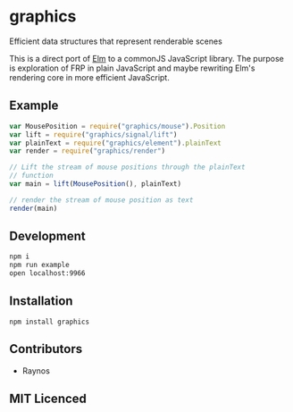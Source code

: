 # graphics

<!-- [![build status][1]][2] [![dependency status][3]][4] -->

<!-- [![browser support][5]][6] -->

Efficient data structures that represent renderable scenes

This is a direct port of [Elm][7] to a commonJS JavaScript library.
    The purpose is exploration of FRP in plain JavaScript and
    maybe rewriting Elm's rendering core in more efficient JavaScript.

## Example

```js
var MousePosition = require("graphics/mouse").Position
var lift = require("graphics/signal/lift")
var plainText = require("graphics/element").plainText
var render = require("graphics/render")

// Lift the stream of mouse positions through the plainText
// function
var main = lift(MousePosition(), plainText)

// render the stream of mouse position as text
render(main)
```

## Development

```sh
npm i
npm run example
open localhost:9966
```

## Installation

`npm install graphics`

## Contributors

 - Raynos

## MIT Licenced


  [1]: https://secure.travis-ci.org/Raynos/graphics.png
  [2]: http://travis-ci.org/Raynos/graphics
  [3]: http://david-dm.org/Raynos/graphics.png
  [4]: http://david-dm.org/Raynos/graphics
  [5]: http://ci.testling.com/Raynos/graphics.png
  [6]: http://ci.testling.com/Raynos/graphics
  [7]: http://elm-lang.org/
